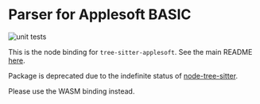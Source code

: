 Parser for Applesoft BASIC
==========================

![unit tests](https://github.com/dfgordon/tree-sitter-applesoft/actions/workflows/node.js.yml/badge.svg)

This is the node binding for `tree-sitter-applesoft`.  See the main README [here](https://github.com/dfgordon/tree-sitter-applesoft).

Package is deprecated due to the indefinite status of [node-tree-sitter](https://github.com/tree-sitter/node-tree-sitter).

Please use the WASM binding instead.